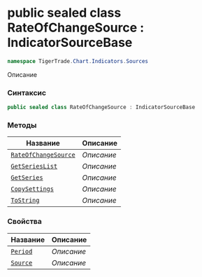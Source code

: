 
# public sealed class RateOfChangeSource : IndicatorSourceBase
```csharp
namespace TigerTrade.Chart.Indicators.Sources
```



Описание

### Синтаксис
```csharp
public sealed class RateOfChangeSource : IndicatorSourceBase
```


### Методы
| Название | Описание |
| --- | --- |
| [`RateOfChangeSource`](./RateOfChangeSource.cs/Методы/RateOfChangeSource.md) | *Описание* |
| [`GetSeriesList`](./RateOfChangeSource.cs/Методы/GetSeriesList.md) | *Описание* |
| [`GetSeries`](./RateOfChangeSource.cs/Методы/GetSeries.md) | *Описание* |
| [`CopySettings`](./RateOfChangeSource.cs/Методы/CopySettings.md) | *Описание* |
| [`ToString`](./RateOfChangeSource.cs/Методы/ToString.md) | *Описание* |

### Свойства
| Название | Описание |
| --- | --- |
| [`Period`](./RateOfChangeSource.cs/Свойства/Period.md) | *Описание* |
| [`Source`](./RateOfChangeSource.cs/Свойства/Source.md) | *Описание* |



